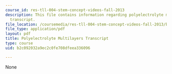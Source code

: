 ```yaml
---
course_id: res-tll-004-stem-concept-videos-fall-2013
description: This file contains information regarding polyelectrolyte multilayers
  transcript.
file_location: /coursemedia/res-tll-004-stem-concept-videos-fall-2013/b2c092032a9ec2c0fe708dfeea336096_MITRES_TLL-004F13_PolyMul.pdf
file_type: application/pdf
layout: pdf
title: Polyelectrolyte Multilayers Transcript
type: course
uid: b2c092032a9ec2c0fe708dfeea336096

---
```

None